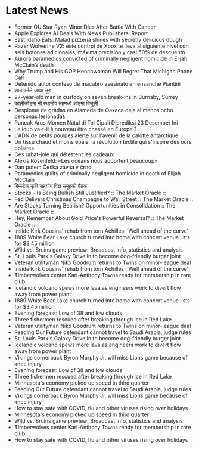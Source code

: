 # Latest News
-  Former OU Star Ryan Minor Dies After Battle With Cancer
-  Apple Explores AI Deals With News Publishers: Report
-  East Idaho Eats: Malad pizzeria shines with secretly delicious dough
-  Razer Wolverine V2: este control de Xbox te lleva al siguiente nivel con seis botones adicionales, máxima precisión y casi 50% de descuento
-  Aurora paramedics convicted of criminally negligent homicide in Elijah McClain’s death
-  Why Trump and His GOP Henchwoman Will Regret That Michigan Phone Call
-  Detenido autor confeso de macabro asesinato en ensanche Piantini
-  सातगाउँले जात्रा सुरु
-  27-year-old man in custody on seven break-ins in Burnaby, Surrey
-  कालीकोटमा नौ स्थानीय तहमध्ये आठमा बिजुली
-  Desplome de gradas en Alameda de Oaxaca deja al menos ocho personas lesionadas
-  Puncak Arus Momen Natal di Tol Cipali Diprediksi 23 Desember Ini
-  Le loup va-t-il à nouveau être chassé en Europe ?
-  L'ADN de petits poulpes alerte sur l'avenir de la calotte antarctique
-  Un tissu chaud et moins épais: la révolution textile qui s'inspire des ours polaires
-  Ces rabat-joie qui détestent les cadeaux
-  Alexis Rosenfeld: «Les océans nous apportent beaucoup»
-  Dan potem Češka zavita v črno
-  Paramedics guilty of criminally negligent homicide in death of Elijah McClain
-  बिम्स्टेक कृषि सहयोग विज्ञ समूहको बैठक
-  Stocks – Is Being Bullish Still Justified? :: The Market Oracle ::
-  Fed Delivers Christmas Champagne to Wall Street :: The Market Oracle ::
-  Are Stocks Turning Bearish? Opportunities in Consolidation :: The Market Oracle ::
-  Hey, Remember About Gold Price's Powerful Reversal? :: The Market Oracle ::
-  Inside Kirk Cousins' rehab from torn Achilles: 'Well ahead of the curve'
-  1889 White Bear Lake church turned into home with concert venue lists for $3.45 million
-  Wild vs. Bruins game preview: Broadcast info, statistics and analysis
-  St. Louis Park's Galaxy Drive In to become dog-friendly burger joint
-  Veteran utilityman Niko Goodrum returns to Twins on minor-league deal
-  Inside Kirk Cousins' rehab from torn Achilles: 'Well ahead of the curve'
-  Timberwolves center Karl-Anthony Towns ready for membership in rare club
-  Icelandic volcano spews more lava as engineers work to divert flow away from power plant
-  1889 White Bear Lake church turned into home with concert venue lists for $3.45 million
-  Evening forecast: Low of 38 and low clouds
-  Three fishermen rescued after breaking through ice in Red Lake
-  Veteran utilityman Niko Goodrum returns to Twins on minor-league deal
-  Feeding Our Future defendant cannot travel to Saudi Arabia, judge rules
-  St. Louis Park's Galaxy Drive In to become dog-friendly burger joint
-  Icelandic volcano spews more lava as engineers work to divert flow away from power plant
-  Vikings cornerback Byron Murphy Jr. will miss Lions game because of knee injury
-  Evening forecast: Low of 38 and low clouds
-  Three fishermen rescued after breaking through ice in Red Lake
-  Minnesota's economy picked up speed in third quarter
-  Feeding Our Future defendant cannot travel to Saudi Arabia, judge rules
-  Vikings cornerback Byron Murphy Jr. will miss Lions game because of knee injury
-  How to stay safe with COVID, flu and other viruses rising over holidays
-  Minnesota's economy picked up speed in third quarter
-  Wild vs. Bruins game preview: Broadcast info, statistics and analysis
-  Timberwolves center Karl-Anthony Towns ready for membership in rare club
-  How to stay safe with COVID, flu and other viruses rising over holidays
